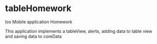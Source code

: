 # tableHomework
Ios Mobile application Homework

This application implements a tableView, alerts, adding data to table view and saving data to coreData
